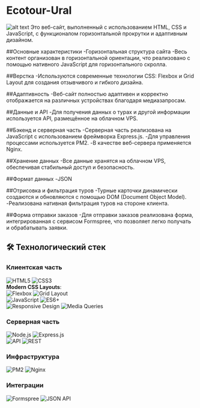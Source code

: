 # Ecotour-Ural

![alt text]()
Это веб-сайт, выполненный с использованием HTML, CSS и JavaScript, с функционалом горизонтальной прокрутки и адаптивным дизайном.

##Основные характеристики
-Горизонтальная структура сайта
-Весь контент организован в горизонтальной ориентации, что реализовано с помощью нативного JavaScript для горизонтального скролла.

##Верстка
-Используются современные технологии CSS: Flexbox и Grid Layout для создания отзывчивого и гибкого дизайна.

##Адаптивность
-Веб-сайт полностью адаптивен и корректно отображается на различных устройствах благодаря медиазапросам.

##Данные и API
-Для получения данных о турах и другой информации используется API, размещённое на облачном VPS.

##Бэкенд и серверная часть
-Серверная часть реализована на JavaScript с использованием фреймворка Express.js.
-Для управления процессами используется PM2.
-В качестве веб-сервера применяется Nginx.

##Хранение данных
-Все данные хранятся на облачном VPS, обеспечивая стабильный доступ и безопасность.

##Формат данных
-JSON

##Отрисовка и фильтрация туров
-Турные карточки динамически создаются и обновляются с помощью DOM (Document Object Model).
-Реализована нативная фильтрация туров на стороне клиента.

##Форма отправки заказов
-Для отправки заказов реализована форма, интегрированная с сервисом Formspree, что позволяет легко получать и обрабатывать заявки.

## 🛠 Технологический стек

### Клиентская часть

![HTML5](https://img.shields.io/badge/html5-%23E34F26.svg?style=for-the-badge&logo=html5&logoColor=white) ![CSS3](https://img.shields.io/badge/css3-%231572B6.svg?style=for-the-badge&logo=css3&logoColor=white)  
**Modern CSS Layouts**:  
![Flexbox](https://img.shields.io/badge/Flexbox-1572B6?style=for-the-badge&logo=css3&logoColor=white) ![Grid Layout](https://img.shields.io/badge/Grid_Layout-1572B6?style=for-the-badge&logo=css3&logoColor=white)  
![JavaScript](https://img.shields.io/badge/javascript-%23323330.svg?style=for-the-badge&logo=javascript&logoColor=%23F7DF1E) ![ES6+](https://img.shields.io/badge/ES6+-F7DF1E?style=for-the-badge&logo=javascript&logoColor=black)  
![Responsive Design](https://img.shields.io/badge/Responsive-Design-1572B6?style=for-the-badge&logo=css3&logoColor=white) ![Media Queries](https://img.shields.io/badge/Media_Queries-1572B6?style=for-the-badge&logo=css3&logoColor=white)

### Серверная часть

![Node.js](https://img.shields.io/badge/node.js-6DA55F?style=for-the-badge&logo=node.js&logoColor=white) ![Express.js](https://img.shields.io/badge/express.js-%23404d59.svg?style=for-the-badge&logo=express&logoColor=%2361DAFB)  
![API](https://img.shields.io/badge/API-FF6C37?style=for-the-badge&logo=postman&logoColor=white) ![REST](https://img.shields.io/badge/REST-FF6C37?style=for-the-badge&logo=postman&logoColor=white)

### Инфраструктура

![PM2](https://img.shields.io/badge/pm2-2B037A?style=for-the-badge&logo=pm2&logoColor=white) ![Nginx](https://img.shields.io/badge/nginx-%23009639.svg?style=for-the-badge&logo=nginx&logoColor=white)

### Интеграции

![Formspree](https://img.shields.io/badge/Formspree-5A45FF?style=for-the-badge) ![JSON API](https://img.shields.io/badge/JSON_API-000000?style=for-the-badge&logo=json&logoColor=white)
